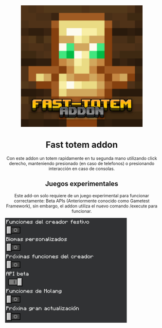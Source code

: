 
<p align="center">
  <img src="./pack_icon.png" alt="icn" width=400>
  <h1 align="center">Fast totem addon</h1>
 <p align="center"> Con este addon un totem rapidamente en tu segunda mano utilizando click derecho, manteniendo presionado (en caso de telefonos) o presionando interacción en caso de consolas.</p>
</p> 

<p>
<h2 align="center"> Juegos experimentales </h2>
<p align="center"> Este add-on solo requiere de un juego experimental para funcionar correctamente: Beta APIs (Anteriormente conocido como Gametest Framework), sin embargo, el addon utiliza el nuevo comando /execute para funcionar. </p>
<img src="./experimentos.jpg" alt="exp" width=400>
<p>
